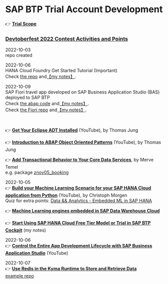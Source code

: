 # SAP BTP Trial Account Development  

👉 **[Trial Scope](https://help.sap.com/docs/BTP/65de2977205c403bbc107264b8eccf4b/046f127f2a614438b616ccfc575fdb16.html)**  

### [Devtoberfest 2022 Contest Activities and Points](https://groups.community.sap.com/t5/devtoberfest-blog-posts/devtoberfest-2022-contest-activities-and-points/ba-p/119178)


2022-10-03   
repo created  

2022-10-06  
HANA Cloud Foundry Get Started Tutorial (Important)  
Check [the repo](https://github.com/Nov05/sap-btp-trial-hana-cf-get-started) and[【my notes】](https://docs.google.com/document/d/1Cs3xhwe-OgQL679NVSFIeGN1TJro5o6osLJ2EdS0QhQ).

2022-10-09   
SAP Fiori travel app developed on SAP Business Application Studio (BAS) deployed to SAP BTP    
Check [the abap code](https://github.com/Nov05/sap-btp-trial/tree/main/src/znov05_travel_app) and[【my notes】](https://docs.google.com/document/d/1x6VyWeiUZVAdoxq9Gxs84budzwU5WjP9A6Fy2xESNYA).  
Check [the Fiori repo](https://github.com/Nov05/sap-btp-trial-fiori-travel-app) and[【my notes】](https://docs.google.com/document/d/1eFqzyGamkRnrV6doKMS_LR5pP6WpjwSgoyqRWUE3gVE).  

<br>

👉 **[Get Your Eclipse ADT Installed](https://www.youtube.com/watch?v=pbxNdlwm22k)** (YouTube), by Thomas Jung   

👉 **[Introduction to ABAP Object Oriented Patterns](https://www.youtube.com/watch?v=8qW2XxWgpfU)** (YouTube), by Thomas Jung  

👉 **[Add Transactional Behavior to Your Core Data Services](https://developers.sap.com/tutorials/abap-environment-transactional-enablement.html)**, by Merve Temel     
e.g. package [znov05_booking](https://github.com/Nov05/sap_btp_trial/tree/main/src/znov05_booking)   

2022-10-05   
👉 **[Build your Machine Learning Scenario for your SAP HANA Cloud application from Python](https://www.youtube.com/watch?v=CX38-95uBtc)** (YouTube), by Christoph Morgen    
Quiz for extra points: [Data && Analytics - Embedded ML in SAP HANA](https://developers.sap.com/tutorials/devtoberfest2022-week-1-data-hana-ml.html)  

👉 **[Machine Learning engines embedded in SAP Data Warehouse Cloud](https://groups.community.sap.com/t5/devtoberfest/machine-learning-engines-embedded-in-sap-data-warehouse-cloud/ev-p/9108)**  

:point_right: **[Start Using SAP HANA Cloud Free Tier Model or Trial in SAP BTP Cockpit](https://docs.google.com/document/d/1Cs3xhwe-OgQL679NVSFIeGN1TJro5o6osLJ2EdS0QhQ)** (my notes)  

2022-10-06  
:point_right: **[Control the Entire App Development Lifecycle with SAP Business Application Studio](https://groups.community.sap.com/t5/devtoberfest/control-the-entire-app-development-lifecycle-with-sap-business/ec-p/8954#M13)** (YouTube)   

2022-10-07  
:point_right: **[Use Redis in the Kyma Runtime to Store and Retrieve Data](https://developers.sap.com/tutorials/cp-kyma-redis-function.html)**  
[example repo](https://github.com/SAP-samples/kyma-runtime-extension-samples)  

